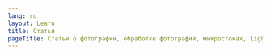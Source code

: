 ```yaml
---
lang: ru
layout: Learn
title: Статьи
pageTitle: Статьи о фотографии, обработке фотографий, микростоках, Lightroom, Photoshop
---
```


